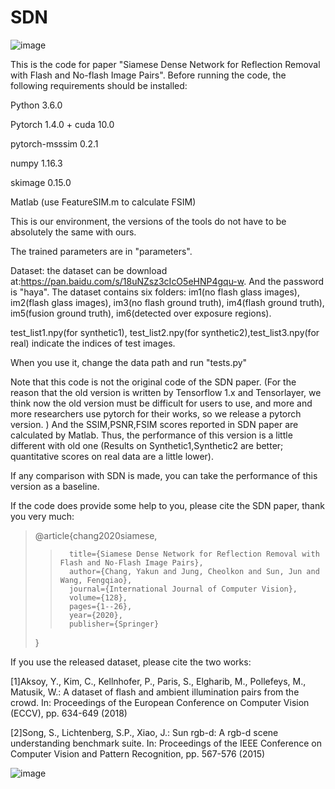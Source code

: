 # SDN

![image](https://github.com/YKChang92/SDN/blob/master/SDN.PNG)

This is the code for paper "Siamese Dense Network for Reflection Removal with Flash and No-flash Image Pairs".  Before running the code, the following requirements should be installed:

Python 3.6.0

Pytorch 1.4.0 + cuda 10.0

pytorch-msssim 0.2.1

numpy 1.16.3 

skimage 0.15.0

Matlab (use FeatureSIM.m to calculate FSIM)

This is our environment, the versions of the tools do not have to be absolutely the same with ours. 

The trained parameters are in "parameters".

Dataset: the dataset can be download at:https://pan.baidu.com/s/18uNZsz3cIcO5eHNP4gqu-w. And the password is "haya". The dataset contains six folders: im1(no flash glass images), im2(flash glass images), im3(no flash ground truth), im4(flash ground truth), im5(fusion ground truth), im6(detected over exposure regions). 

test_list1.npy(for synthetic1), test_list2.npy(for synthetic2),test_list3.npy(for real) indicate the indices of test images.

When you use it, change the data path and run "tests.py"

Note that this code is not the original code of the SDN paper. (For the reason that the old version is written by Tensorflow 1.x and Tensorlayer, we think now the old version must be difficult for users to use, and more and more researchers use pytorch for their works, so we release a pytorch version. )  And the SSIM,PSNR,FSIM  scores reported in SDN paper are calculated by Matlab. Thus, the performance of this version is a little different with old one (Results on Synthetic1,Synthetic2 are better; quantitative scores on real data are a little lower).  

If any comparison with SDN is made, you can take the performance of this version as a baseline.  

If the code does  provide some help to you, please cite the SDN paper, thank you very much:

>@article{chang2020siamese,  
>>       title={Siamese Dense Network for Reflection Removal with Flash and No-Flash Image Pairs},  
>>       author={Chang, Yakun and Jung, Cheolkon and Sun, Jun and Wang, Fengqiao},  
>>       journal={International Journal of Computer Vision},  
>>       volume={128},  
>>       pages={1--26},  
>>       year={2020},  
>>       publisher={Springer}  
>}

If you use the released dataset, please cite the two works:

[1]Aksoy, Y., Kim, C., Kellnhofer, P., Paris, S., Elgharib, M., Pollefeys, M., Matusik, W.: A dataset of flash and ambient illumination pairs from the crowd. In: Proceedings of the European Conference on Computer Vision (ECCV), pp. 634-649 (2018)

[2]Song, S., Lichtenberg, S.P., Xiao, J.: Sun rgb-d: A rgb-d scene understanding benchmark suite. In: Proceedings of the IEEE Conference on Computer Vision and Pattern Recognition, pp. 567-576 (2015)


![image](https://github.com/YKChang92/SDN/blob/master/image.PNG)
